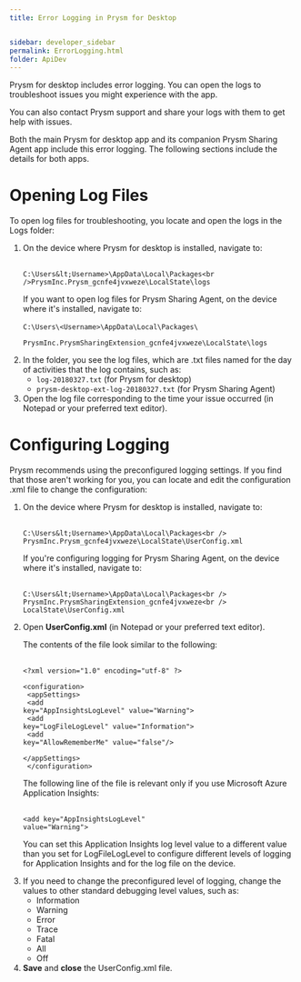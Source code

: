 ```yaml
---
title: Error Logging in Prysm for Desktop


sidebar: developer_sidebar
permalink: ErrorLogging.html
folder: ApiDev
---
```


				   
			
<p>Prysm for desktop includes error logging. You can open the logs to troubleshoot issues you might experience with the app.</p>
	
<p>You can also contact Prysm support and share your logs with them to get help with issues.</p>

<p>Both the main Prysm for desktop app and its companion Prysm Sharing Agent app include this error logging. The following sections include the details for both apps.</p>

<h1>Opening Log Files</h1>
	
<p>To open log files for troubleshooting, you locate and open the logs in the Logs folder:</p>

<ol>
<li>On the device where Prysm for desktop is installed, navigate to:<br /><br />
	
<code>C:\Users\&lt;Username&gt;\AppData\Local\Packages\<br />PrysmInc.Prysm_gcnfe4jvxweze\LocalState\logs</code>
	
<p>If you want to open log files for Prysm Sharing Agent, on the device where it's installed, navigate to:<br /><br /><code>C:\Users\&lt;Username&gt;\AppData\Local\Packages\<br />
PrysmInc.PrysmSharingExtension_gcnfe4jvxweze\LocalState\logs</code></p></li>
	
<li>In the folder, you see the log files, which are .txt files named for the day of activities that the log contains, such as:
	
<ul><li><code>log-20180327.txt</code> (for Prysm for desktop)</li>
<li><code>prysm-desktop-ext-log-20180327.txt</code> (for Prysm Sharing Agent)</li>
</ul></li>

<li>Open the log file corresponding to the time your issue occurred (in Notepad or your preferred text editor).</li>
</ol>

	
<h1>Configuring Logging</h1>
	
	
<p>Prysm recommends using the preconfigured logging settings. If you find that those aren't working for you, you can locate and edit the configuration .xml file to change the configuration:</p>

<ol>

<li>On the device where Prysm for desktop is installed, navigate to:<br /><br />
	
<code>C:\Users\&lt;Username&gt;\AppData\Local\Packages\<br />
PrysmInc.Prysm_gcnfe4jvxweze\LocalState\UserConfig.xml</code>
	
<p>If you're configuring logging for Prysm Sharing Agent, on the device where it's installed, navigate to:<br /><br />
	
<code>C:\Users\&lt;Username&gt;\AppData\Local\Packages\<br />
PrysmInc.PrysmSharingExtension_gcnfe4jvxweze\<br />
LocalState\UserConfig.xml</code>
</li>

	
<li>Open <b>UserConfig.xml</b> (in Notepad or your preferred text editor).<br />
	
The contents of the file look similar to the following:<br /><br />
	
<code>&lt;?xml version="1.0" encoding="utf-8" ?&gt;<br />
&lt;configuration&gt;<br />
&lt;appSettings&gt;<br />
&lt;add key="AppInsightsLogLevel" value="Warning"&gt;<br />
&lt;add key="LogFileLogLevel" value="Information"&gt;<br />
&lt;add key="AllowRememberMe" value="false"/&gt;<br />
&lt;/appSettings&gt;<br />
&lt;/configuration&gt;</code>
	
<p>The following line of the file is relevant only if you use Microsoft Azure Application Insights:<br /><br />
	
<code>&lt;add key="AppInsightsLogLevel" value="Warning"&gt;</code>
	
<p>You can set this Application Insights log level value to a different value than you set for LogFileLogLevel to configure different levels of logging for Application Insights and for the log file on the device.</p>
</li>
	
<li>If you need to change the preconfigured level of logging, change the values to other standard debugging level values, such as:

<ul>
<li>Information</li>
<li>Warning</li>
<li>Error</li>
<li>Trace</li>
<li>Fatal</li>
<li>All</li>
<li>Off</li>
</ul></li>
<li><b>Save</b> and <b>close</b> the UserConfig.xml file.</li>
</ol>


				
